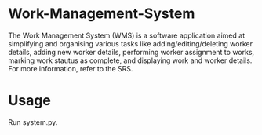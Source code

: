 # Work-Management-System
The Work Management System (WMS) is a software application aimed at simplifying and organising various tasks like adding/editing/deleting worker details, adding new worker details, performing worker assignment to works, marking work stautus as complete, and displaying work and worker details.
For more information, refer to the SRS.

# Usage
Run system.py.
